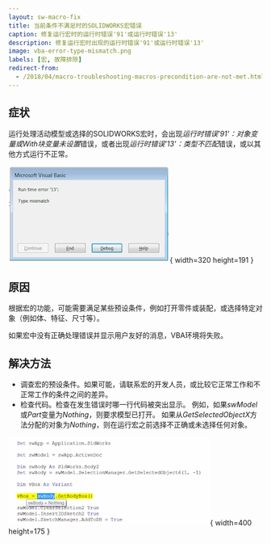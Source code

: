 ```yaml
---
layout: sw-macro-fix
title: 当前条件不满足时的SOLIDWORKS宏错误
caption: 修复运行宏时的运行时错误'91'或运行时错误'13'
description: 修复运行宏时出现的运行时错误'91'或运行时错误'13'
image: vba-error-type-mismatch.png
labels: [宏, 故障排除]
redirect-from:
  - /2018/04/macro-troubleshooting-macros-precondition-are-not-met.html
---
```


## 症状

运行处理活动模型或选择的SOLIDWORKS宏时，会出现*运行时错误'91'：对象变量或With块变量未设置*错误，或者出现*运行时错误'13'：类型不匹配*错误，或以其他方式运行不正常。

!['运行时错误'13'：类型不匹配'错误在运行宏时'](vba-error-type-mismatch.png){ width=320 height=191 }

## 原因

根据宏的功能，可能需要满足某些预设条件，例如打开零件或装配，或选择特定对象（例如体、特征、尺寸等）。

如果宏中没有正确处理错误并显示用户友好的消息，VBA环境将失败。

## 解决方法

* 调查宏的预设条件。如果可能，请联系宏的开发人员，或比较它正常工作和不正常工作的条件之间的差异。
* 检查代码。检查在发生错误时哪一行代码被突出显示。
例如，如果*swModel*或*Part*变量为*Nothing*，则要求模型已打开。
如果从*GetSelectedObjectX*方法分配的对象为*Nothing*，则在运行宏之前选择不正确或未选择任何对象。

![运行时工具提示显示指针为Nothing](sw-body-is-nothing.png){ width=400 height=175 }